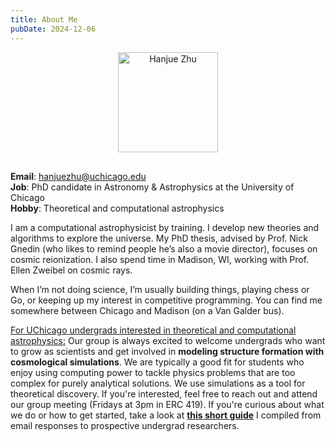 ```yaml
---
title: About Me
pubDate: 2024-12-06
---
```

<p style="text-align: center;">
  <img
    src="/profile.jpg"
    alt="Hanjue Zhu"
    class="rounded-lg"
    style="width: 160px; margin-bottom: 1rem;"
  />
</p>

**Email**: hanjuezhu@uchicago.edu <br>
**Job**: PhD candidate in Astronomy & Astrophysics at the University of Chicago <br>
**Hobby**: Theoretical and computational astrophysics <br>

I am a computational astrophysicist by training. I develop new theories and algorithms to explore the universe. My PhD thesis, advised by Prof. Nick Gnedin (who likes to remind people he’s also a movie director), focuses on cosmic reionization. I also spend time in Madison, WI, working with Prof. Ellen Zweibel on cosmic rays.

When I’m not doing science, I’m usually building things, playing chess or Go, or keeping up my interest in competitive programming. You can find me somewhere between Chicago and Madison (on a Van Galder bus).

<u>For UChicago undergrads interested in theoretical and computational astrophysics:</u> Our group is always excited to welcome undergrads who want to grow as scientists and get involved in **modeling structure formation with cosmological simulations**. We are typically a good fit for students who enjoy using computing power to tackle physics problems that are too complex for purely analytical solutions. We use simulations as a tool for theoretical discovery. If you're interested, feel free to reach out and attend our group meeting (Fridays at 3pm in ERC 419). If you're curious about what we do or how to get started, take a look at [**this short guide**](/intro_to_research) I compiled from email responses to prospective undergrad researchers.
